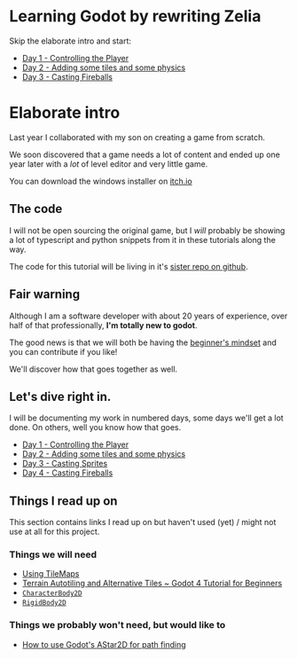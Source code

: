 # Learning Godot by rewriting Zelia

Skip the elaborate intro and start:

- [Day 1 - Controlling the Player](day-1.md)
- [Day 2 - Adding some tiles and some physics](day-2.md)
- [Day 3 - Casting Fireballs](day-3.md)

# Elaborate intro

Last year I collaborated with my son on creating a game from scratch. 

We soon discovered that a game needs a lot of content and ended up one year later with a _lot_ of level editor and very little game.

You can download the windows installer on [itch.io](https://renevanderark.itch.io/zelia-mystery-mage-and-adventure-maker)

## The code
I will not be open sourcing the original game, but I _will_ probably be showing a lot of typescript and python snippets from it in these tutorials along the way.

The code for this tutorial will be living in it's [sister repo on github](https://github.com/Teaching-myself-Godot/godot-zelia).

## Fair warning
Although I am a software developer with about 20 years of experience, over half of that professionally, **I'm totally new to godot**. 

The good news is that we will both be having the [beginner's mindset](https://en.wikipedia.org/wiki/Shoshin) and you can contribute if you like! 

We'll discover how that goes together as well.

## Let's dive right in.

I will be documenting my work in numbered days, some days we'll get a lot done. On others, well you know how that goes.

- [Day 1 - Controlling the Player](day-1.md)
- [Day 2 - Adding some tiles and some physics](day-2.md)
- [Day 3 - Casting Sprites](day-3.md)
- [Day 4 - Casting Fireballs](day-4.md)

## Things I read up on

This section contains links I read up on but haven't used (yet) / might not use at all for this project.

### Things we will need
- [Using TileMaps](https://docs.godotengine.org/en/stable/tutorials/2d/using_tilemaps.html)
- [Terrain Autotiling and Alternative Tiles ~ Godot 4 Tutorial for Beginners](https://www.youtube.com/watch?v=vV8uKN1VnN4)
- [`CharacterBody2D`](https://docs.godotengine.org/en/stable/classes/class_characterbody2d.html)
- [`RigidBody2D`](https://docs.godotengine.org/en/stable/classes/class_rigidbody2d.html)

### Things we probably won't need, but would like to
- [How to use Godot's AStar2D for path finding](https://escada-games.itch.io/randungeon/devlog/261991/how-to-use-godots-astar2d-for-path-finding)